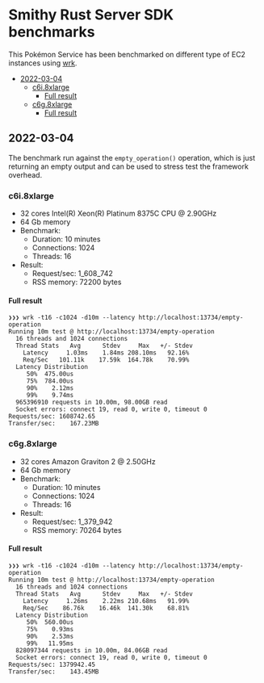 # Smithy Rust Server SDK benchmarks

This Pokémon Service has been benchmarked on different type of EC2 instances
using [wrk](https://github.com/wg/wrk).

<!-- vim-markdown-toc Marked -->

* [2022-03-04](#2022-03-04)
    * [c6i.8xlarge](#c6i.8xlarge)
        * [Full result](#full-result)
    * [c6g.8xlarge](#c6g.8xlarge)
        * [Full result](#full-result)

<!-- vim-markdown-toc -->

## 2022-03-04

The benchmark run against the `empty_operation()` operation, which is just
returning an empty output and can be used to stress test the framework overhead.

### c6i.8xlarge

* 32 cores Intel(R) Xeon(R) Platinum 8375C CPU @ 2.90GHz
* 64 Gb memory
* Benchmark:
    - Duration: 10 minutes
    - Connections: 1024
    * Threads: 16
* Result:
    - Request/sec: 1_608_742
    * RSS memory: 72200 bytes

#### Full result

```
❯❯❯ wrk -t16 -c1024 -d10m --latency http://localhost:13734/empty-operation
Running 10m test @ http://localhost:13734/empty-operation
  16 threads and 1024 connections
  Thread Stats   Avg      Stdev     Max   +/- Stdev
    Latency     1.03ms    1.84ms 208.10ms   92.16%
    Req/Sec   101.11k    17.59k  164.78k    70.99%
  Latency Distribution
     50%  475.00us
     75%  784.00us
     90%    2.12ms
     99%    9.74ms
  965396910 requests in 10.00m, 98.00GB read
  Socket errors: connect 19, read 0, write 0, timeout 0
Requests/sec: 1608742.65
Transfer/sec:    167.23MB
```

### c6g.8xlarge

* 32 cores Amazon Graviton 2 @ 2.50GHz
* 64 Gb memory
* Benchmark:
    - Duration: 10 minutes
    - Connections: 1024
    * Threads: 16
* Result:
    - Request/sec: 1_379_942
    * RSS memory: 70264 bytes


#### Full result

```
❯❯❯ wrk -t16 -c1024 -d10m --latency http://localhost:13734/empty-operation
Running 10m test @ http://localhost:13734/empty-operation
  16 threads and 1024 connections
  Thread Stats   Avg      Stdev     Max   +/- Stdev
    Latency     1.26ms    2.22ms 210.68ms   91.99%
    Req/Sec    86.76k    16.46k  141.30k    68.81%
  Latency Distribution
     50%  560.00us
     75%    0.93ms
     90%    2.53ms
     99%   11.95ms
  828097344 requests in 10.00m, 84.06GB read
  Socket errors: connect 19, read 0, write 0, timeout 0
Requests/sec: 1379942.45
Transfer/sec:    143.45MB
```
